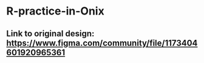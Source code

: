 # R-practice-in-Onix
## Link to original design: https://www.figma.com/community/file/1173404601920965361

